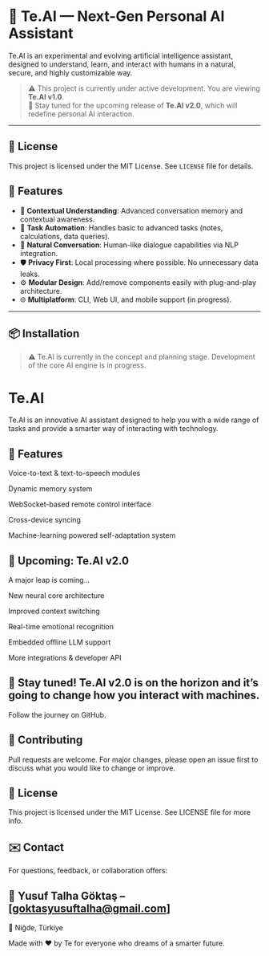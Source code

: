 # 🤖 Te.AI — Next-Gen Personal AI Assistant

Te.AI is an experimental and evolving artificial intelligence assistant, designed to understand, learn, and interact with humans in a natural, secure, and highly customizable way.

> ⚠️ This project is currently under active development. You are viewing **Te.AI v1.0**.  
> 🚨 Stay tuned for the upcoming release of **Te.AI v2.0**, which will redefine personal AI interaction.

---
## 📜 License  
This project is licensed under the MIT License. See `LICENSE` file for details.

## 🚀 Features

- 🧠 **Contextual Understanding**: Advanced conversation memory and contextual awareness.
- 🎯 **Task Automation**: Handles basic to advanced tasks (notes, calculations, data queries).
- 💬 **Natural Conversation**: Human-like dialogue capabilities via NLP integration.
- 🛡️ **Privacy First**: Local processing where possible. No unnecessary data leaks.
- ⚙️ **Modular Design**: Add/remove components easily with plug-and-play architecture.
- 🌐 **Multiplatform**: CLI, Web UI, and mobile support (in progress).

---

## 📦 Installation

> ⚠️ Te.AI is currently in the concept and planning stage. Development of the core AI engine is in progress.

# Te.AI

Te.AI is an innovative AI assistant designed to help you with a wide range of tasks and provide a smarter way of interacting with technology.

## 🔧 Features
Voice-to-text & text-to-speech modules

Dynamic memory system

WebSocket-based remote control interface

Cross-device syncing

Machine-learning powered self-adaptation system

## 🔔 Upcoming: Te.AI v2.0
A major leap is coming...

New neural core architecture

Improved context switching

Real-time emotional recognition

Embedded offline LLM support

More integrations & developer API

## 🚨 Stay tuned! Te.AI v2.0 is on the horizon and it’s going to change how you interact with machines.

Follow the journey on GitHub.

## 🤝 Contributing
Pull requests are welcome. For major changes, please open an issue first to discuss what you would like to change or improve.

## 📜 License
This project is licensed under the MIT License. See LICENSE file for more info.

## ✉️ Contact
For questions, feedback, or collaboration offers:

## 📧 Yusuf Talha Göktaş – [goktasyusuftalha@gmail.com]
📍 Niğde, Türkiye

Made with ❤️ by Te for everyone who dreams of a smarter future.
